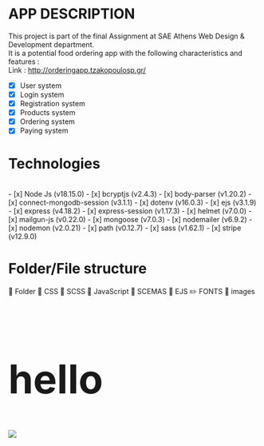 # APP DESCRIPTION

This project is part of the final Assignment at SAE Athens Web Design & Development department.
<br />
It is a potential food ordering app with the following characteristics and features :
<br />
Link : http://orderingapp.tzakopoulosp.gr/
<br />

- [x] User system
- [x] Login system
- [x] Registration system
- [x] Products system
- [x] Ordering system
- [x] Paying system
      <br />

# Technologies

<br />
- [x] Node Js (v18.15.0)
- [x] bcryptjs (v2.4.3)
- [x] body-parser (v1.20.2)
- [x] connect-mongodb-session (v3.1.1)
- [x] dotenv (v16.0.3)
- [x] ejs (v3.1.9)
- [x] express (v4.18.2)
- [x] express-session (v1.17.3)
- [x] helmet (v7.0.0)
- [x] mailgun-js (v0.22.0)
- [x] mongoose (v7.0.3)
- [x] nodemailer (v6.9.2)
- [x] nodemon (v2.0.21)
- [x] path (v0.12.7)
- [x] sass (v1.62.1)
- [x] stripe (v12.9.0)
<br />

# Folder/File structure

:file_folder: Folder
:blue_book: CSS
:closed_book: SCSS
:ledger: JavaScript
:green_book: SCEMAS
:orange_book: EJS
:pencil2: FONTS
:art: images

<h1 style="font-size : 80px;"> hello </h1>
<progressive-image>
<img src="./public/images/404.jpg">
</progressive-image>
